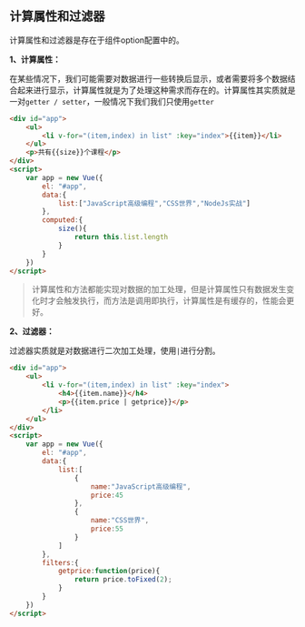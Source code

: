 ## 计算属性和过滤器

计算属性和过滤器是存在于组件option配置中的。

**1、计算属性：**

在某些情况下，我们可能需要对数据进行一些转换后显示，或者需要将多个数据结合起来进行显示，计算属性就是为了处理这种需求而存在的。计算属性其实质就是一对`getter / setter`，一般情况下我们我们只使用`getter`

```html
<div id="app">
    <ul>
        <li v-for="(item,index) in list" :key="index">{{item}}</li>
    </ul>
    <p>共有{{size}}个课程</p>
</div>
<script>
    var app = new Vue({
        el: "#app",
        data:{
            list:["JavaScript高级编程","CSS世界","NodeJs实战"]
        },
        computed:{
            size(){
                return this.list.length
            }
        }
    })
</script>
```

> 计算属性和方法都能实现对数据的加工处理，但是计算属性只有数据发生变化时才会触发执行，而方法是调用即执行，计算属性是有缓存的，性能会更好。

**2、过滤器：**

过滤器实质就是对数据进行二次加工处理，使用`|`进行分割。

```html
<div id="app">
    <ul>
        <li v-for="(item,index) in list" :key="index">
            <h4>{{item.name}}</h4>
            <p>{{item.price | getprice}}</p>
        </li>
    </ul>
</div>
<script>
    var app = new Vue({
        el: "#app",
        data:{
            list:[
                {
                    name:"JavaScript高级编程",
                    price:45
                },
                {
                    name:"CSS世界",
                    price:55
                }
            ]
        },
        filters:{
            getprice:function(price){
                return price.toFixed(2);
            }
        }
    })
</script>
```

